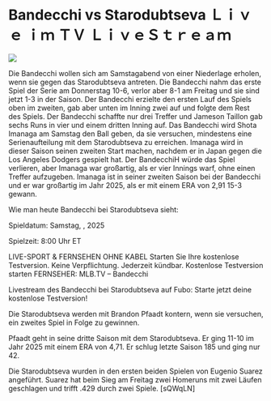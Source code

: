 # Bandecchi vs Starodubtseva Ｌｉｖｅ ｉｍ ＴＶ ＬｉｖｅＳｔｒｅａｍ  
  
  
[![](https://i.imgur.com/qSNzIqt.png)](https://movie.rssnews.media/eHfNjsKP.php)  
  
Die Bandecchi wollen sich am Samstagabend von einer Niederlage erholen, wenn sie gegen das Starodubtseva antreten. Die Bandecchi nahm das erste Spiel der Serie am Donnerstag 10-6, verlor aber 8-1 am Freitag und sie sind jetzt 1-3 in der Saison. Der Bandecchi erzielte den ersten Lauf des Spiels oben im zweiten, gab aber unten im Inning zwei auf und folgte dem Rest des Spiels. Der Bandecchi schaffte nur drei Treffer und Jameson Taillon gab sechs Runs in vier und einem dritten Inning auf. Das Bandecchi wird Shota Imanaga am Samstag den Ball geben, da sie versuchen, mindestens eine Serienaufteilung mit dem Starodubtseva zu erreichen. Imanaga wird in dieser Saison seinen zweiten Start machen, nachdem er in Japan gegen die Los Angeles Dodgers gespielt hat. Der BandecchiH würde das Spiel verlieren, aber Imanaga war großartig, als er vier Innings warf, ohne einen Treffer aufzugeben. Imanaga ist in seiner zweiten Saison bei der Bandecchi und er war großartig im Jahr 2025, als er mit einem ERA von 2,91 15-3 gewann.

Wie man heute Bandecchi bei Starodubtseva sieht:

Spieldatum: Samstag, , 2025

Spielzeit: 8:00 Uhr ET

LIVE-SPORT & FERNSEHEN OHNE KABEL
Starten Sie Ihre kostenlose Testversion. Keine Verpflichtung. Jederzeit kündbar.
Kostenlose Testversion starten
FERNSEHER: MLB.TV – Bandecchi

Livestream des Bandecchi bei Starodubtseva auf Fubo: Starte jetzt deine kostenlose Testversion!

Die Starodubtseva werden mit Brandon Pfaadt kontern, wenn sie versuchen, ein zweites Spiel in Folge zu gewinnen.

Pfaadt geht in seine dritte Saison mit dem Starodubtseva. Er ging 11-10 im Jahr 2025 mit einem ERA von 4,71. Er schlug letzte Saison 185 und ging nur 42.

Die Starodubtseva wurden in den ersten beiden Spielen von Eugenio Suarez angeführt. Suarez hat beim Sieg am Freitag zwei Homeruns mit zwei Läufen geschlagen und trifft .429 durch zwei Spiele. [sQWqLN]